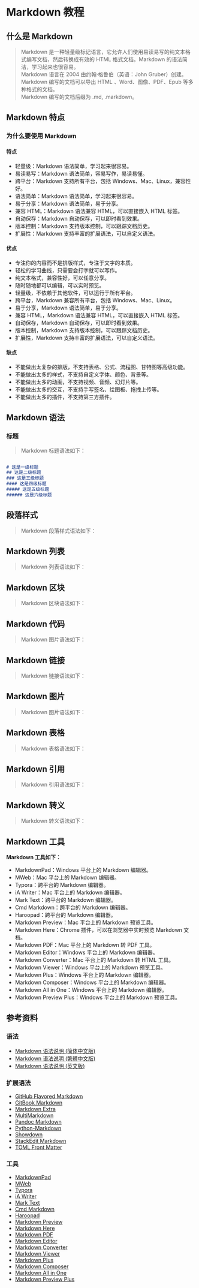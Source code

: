 
# Markdown 教程

## 什么是 Markdown

> Markdown 是一种轻量级标记语言，它允许人们使用易读易写的纯文本格式编写文档，然后转换成有效的 HTML 格式文档。Markdown 的语法简洁，学习起来也很容易。  
Markdown 语言在 2004 由约翰·格鲁伯（英语：John Gruber）创建。  
Markdown 编写的文档可以导出 HTML 、Word、图像、PDF、Epub 等多种格式的文档。  
Markdown 编写的文档后缀为 .md, .markdown。

## Markdown 特点

### 为什么要使用 Markdown

#### 特点

- 轻量级：Markdown 语法简单，学习起来很容易。
- 易读易写：Markdown 语法简单，容易写作，易读易懂。
- 跨平台：Markdown 支持所有平台，包括 Windows、Mac、Linux，兼容性好。
- 语法简单：Markdown 语法简单，学习起来很容易。
- 易于分享：Markdown 语法简单，易于分享。
- 兼容 HTML：Markdown 语法兼容 HTML，可以直接嵌入 HTML 标签。
- 自动保存：Markdown 自动保存，可以即时看到效果。
- 版本控制：Markdown 支持版本控制，可以跟踪文档历史。
- 扩展性：Markdown 支持丰富的扩展语法，可以自定义语法。

#### 优点

- 专注你的内容而不是排版样式，专注于文字的本质。
- 轻松的学习曲线，只需要会打字就可以写作。
- 纯文本格式，兼容性好，可以任意分享。
- 随时随地都可以编辑，可以实时预览。
- 轻量级，不依赖于其他软件，可以运行于所有平台。
- 跨平台，Markdown 兼容所有平台，包括 Windows、Mac、Linux。
- 易于分享，Markdown 语法简单，易于分享。
- 兼容 HTML，Markdown 语法兼容 HTML，可以直接嵌入 HTML 标签。
- 自动保存，Markdown 自动保存，可以即时看到效果。
- 版本控制，Markdown 支持版本控制，可以跟踪文档历史。
- 扩展性，Markdown 支持丰富的扩展语法，可以自定义语法。

#### 缺点

- 不能做出太复杂的排版，不支持表格、公式、流程图、甘特图等高级功能。
- 不能做出太多的样式，不支持自定义字体、颜色、背景等。
- 不能做出太多的动画，不支持视频、音频、幻灯片等。
- 不能做出太多的交互，不支持手写签名、绘图板、拖拽上传等。
- 不能做出太多的插件，不支持第三方插件。

## Markdown 语法

### 标题

> Markdown 标题语法如下：

``` Markdown

# 这是一级标题
## 这是二级标题
### 这是三级标题
#### 这是四级标题
##### 这是五级标题
###### 这是六级标题
```

## 段落样式

> Markdown 段落样式语法如下：

## Markdown 列表

> Markdown 列表语法如下：

## Markdown 区块

> Markdown 区块语法如下：

## Markdown 代码

> Markdown 图片语法如下：

## Markdown 链接

> Markdown 链接语法如下：

## Markdown 图片

> Markdown 图片语法如下：

## Markdown 表格

> Markdown 表格语法如下：

## Markdown 引用

> Markdown 引用语法如下：

## Markdown 转义

> Markdown 转义语法如下：

## Markdown 工具

**Markdown 工具如下：**

- MarkdownPad：Windows 平台上的 Markdown 编辑器。
- MWeb：Mac 平台上的 Markdown 编辑器。
- Typora：跨平台的 Markdown 编辑器。
- iA Writer：Mac 平台上的 Markdown 编辑器。
- Mark Text：跨平台的 Markdown 编辑器。
- Cmd Markdown：跨平台的 Markdown 编辑器。
- Haroopad：跨平台的 Markdown 编辑器。
- Markdown Preview：Mac 平台上的 Markdown 预览工具。
- Markdown Here：Chrome 插件，可以在浏览器中实时预览 Markdown 文档。
- Markdown PDF：Mac 平台上的 Markdown 转 PDF 工具。
- Markdown Editor：Windows 平台上的 Markdown 编辑器。
- Markdown Converter：Mac 平台上的 Markdown 转 HTML 工具。
- Markdown Viewer：Windows 平台上的 Markdown 预览工具。
- Markdown Plus：Windows 平台上的 Markdown 编辑器。
- Markdown Composer：Windows 平台上的 Markdown 编辑器。
- Markdown All in One：Windows 平台上的 Markdown 编辑器。
- Markdown Preview Plus：Windows 平台上的 Markdown 预览工具。

## 参考资料

### 语法

- [Markdown 语法说明 (简体中文版)](https://www.appinn.com/markdown/)
- [Markdown 语法说明 (繁體中文版)](https://markdown.tw/)
- [Markdown 语法说明 (英文版)](https://www.markdownguide.org/)

### 扩展语法

- [GitHub Flavored Markdown](https://guides.github.com/features/mastering-markdown/)
- [GitBook Markdown](https://www.gitbook.com/book/gitbookio/markdown/details)
- [Markdown Extra](https://michelf.ca/projects/php-markdown/extra/)
- [MultiMarkdown](https://fletcher.github.io/MultiMarkdown/)
- [Pandoc Markdown](https://pandoc.org/MANUAL.html#pandocs-markdown)
- [Python-Markdown](https://python-markdown.github.io/)
- [Showdown](https://github.com/showdownjs/showdown)
- [StackEdit Markdown](https://stackedit.io/app#)
- [TOML Front Matter](https://github.com/toml-lang/toml#user-content-front-matter)

### 工具

- [MarkdownPad](http://markdownpad.com/)
- [MWeb](https://zh.mweb.im/)
- [Typora](https://typora.io/)
- [iA Writer](https://ia.net/writer)
- [Mark Text](https://marktext.app/)
- [Cmd Markdown](https://www.zybuluo.com/mdeditor)
- [Haroopad](http://pad.haroopress.com/)
- [Markdown Preview](https://markdownpreview.com/)
- [Markdown Here](https://markdown-here.com/)
- [Markdown PDF](https://www.markdowntopdf.com/)
- [Markdown Editor](https://markdowneditor.com/)
- [Markdown Converter](https://www.markdownconverter.com/)
- [Markdown Viewer](https://markdownviewer.com/)
- [Markdown Plus](https://markdownplus.com/)
- [Markdown Composer](https://markdowncomposer.com/)
- [Markdown All in One](https://markdown.one/)
- [Markdown Preview Plus](https://marketplace.visualstudio.com/items?itemName=shd101wyy.markdown-preview-enhanced)
